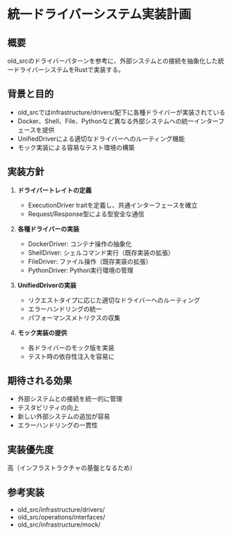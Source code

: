 # 統一ドライバーシステム実装計画

## 概要
old_srcのドライバーパターンを参考に、外部システムとの接続を抽象化した統一ドライバーシステムをRustで実装する。

## 背景と目的
- old_srcではinfrastructure/drivers/配下に各種ドライバーが実装されている
- Docker、Shell、File、Pythonなど異なる外部システムへの統一インターフェースを提供
- UnifiedDriverによる適切なドライバーへのルーティング機能
- モック実装による容易なテスト環境の構築

## 実装方針
1. **ドライバートレイトの定義**
   - ExecutionDriver traitを定義し、共通インターフェースを確立
   - Request/Response型による型安全な通信
   
2. **各種ドライバーの実装**
   - DockerDriver: コンテナ操作の抽象化
   - ShellDriver: シェルコマンド実行（既存実装の拡張）
   - FileDriver: ファイル操作（既存実装の拡張）
   - PythonDriver: Python実行環境の管理

3. **UnifiedDriverの実装**
   - リクエストタイプに応じた適切なドライバーへのルーティング
   - エラーハンドリングの統一
   - パフォーマンスメトリクスの収集

4. **モック実装の提供**
   - 各ドライバーのモック版を実装
   - テスト時の依存性注入を容易に

## 期待される効果
- 外部システムとの接続を統一的に管理
- テスタビリティの向上
- 新しい外部システムの追加が容易
- エラーハンドリングの一貫性

## 実装優先度
高（インフラストラクチャの基盤となるため）

## 参考実装
- old_src/infrastructure/drivers/
- old_src/operations/interfaces/
- old_src/infrastructure/mock/